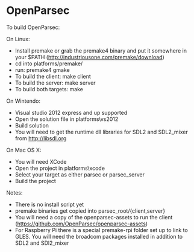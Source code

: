 OpenParsec
==========

To build OpenParsec:

On Linux:
- Install premake or grab the premake4 binary and put it somewhere in your $PATH (http://industriousone.com/premake/download)
- cd into platforms/premake/
- run: premake4 gmake
- To build the client: make client
- To build the server: make server
- To build both targets: make

On Wintendo:
- Visual studio 2012 express and up supported
- Open the solution file in platforms\vs2012
- Build solution
- You will need to get the runtime dll libraries for SDL2 and SDL2_mixer from http://libsdl.org

On Mac OS X:
- You will need XCode
- Open the project in platforms\xcode
- Select your target as either parsec or parsec_server
- Build the project

Notes:
- There is no install script yet
- premake binaries get copied into parsec_root/{client,server}
- You will need a copy of the openparsec-assets to run the client (https://github.com/OpenParsec/openparsec-assets)
- For Raspberry Pi there is a special premake-rpi folder set up to link to GLES. You will need the broadcom packages installed in addition to SDL2 and SDl2_mixer
